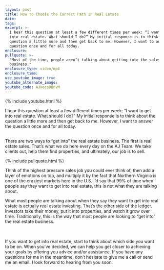 ```yaml
---
layout: post
title: How to Choose the Correct Path in Real Estate
date:
tags:
excerpt: >-
  I hear this question at least a few different times per week: “I want to get
  into real estate. What should I do?” My initial response is to think about the
  question a little more and then get back to me. However, I want to answer the
  question once and for all today.
enclosure:
pullquote: >-
  "Most of the time, people aren’t talking about getting into the sales
  business."
enclosure_type: video/mp4
enclosure_time:
use_youtube_image: true
youtube_alternate_image:
youtube_code: AJxecpDQnvM
---
```



{% include youtube.html %}

I hear this question at least a few different times per week: “I want to get into real estate. What should I do?” My initial response is to think about the question a little more and then get back to me. However, I want to answer the question once and for all today.<br>&nbsp;

There are two ways to “get into” the real estate business. The first is real estate sales. That’s what we do here every day on the AJ Team. We take clients out, help them find properties, and ultimately, our job is to sell.

{% include pullquote.html %}

Think of the highest pressure sales job you could ever think of, then add a layer of emotions on top, and multiply it by the fact that Northern Virginia is one of the craziest markets here in the U.S. I’d say that 99% of time when people say they want to get into real estate, this is not what they are talking about.

What most people are talking about when they say they want to get into real estate is actually real estate investing. That’s the other side of the ledger. Investors take their money, put it into properties, and watch it grow over time. Traditionally, this is the way that most people are looking to “get into” the real estate business.<br><br>&nbsp;

If you want to get into real estate, start to think about which side you want to be on. When you’ve decided, we can help you get closer to achieving your goals by offering you advice and/or assistance. If you have any questions for me in the meantime, don’t hesitate to give me a call or send me an email. I look forward to hearing from you soon.